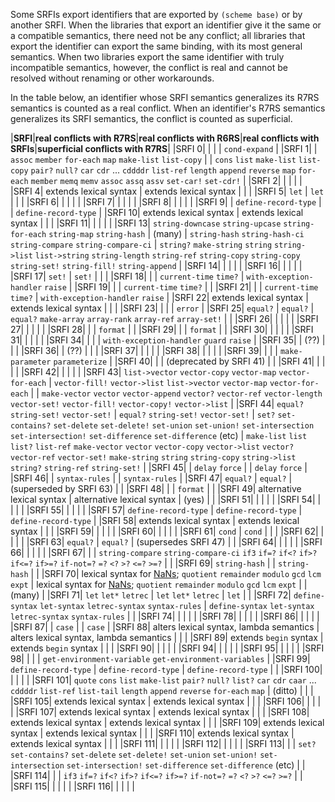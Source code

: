 Some SRFIs export identifiers that are exported by `(scheme base)` or by another SRFI.  When the libraries that export an identifier give it the same or a compatible semantics, there need not be any conflict; all libraries that export the identifier can export the same binding, with its most general semantics.  When two libraries export the same identifier with truly incompatible semantics, however, the conflict is real and cannot be resolved without renaming or other workarounds.

In the table below, an identifier whose SRFI semantics generalizes its R7RS semantics is counted as a real conflict.  When an identifier's R7RS semantics generalizes its SRFI semantics, the conflict is counted as superficial.

|**SRFI**|**real conflicts with R7RS**|**real conflicts with R6RS**|**real conflicts with SRFIs**|**superficial conflicts with R7RS**|
|SRFI 0| | | | `cond-expand` |
|SRFI 1| | `assoc` `member` `for-each` `map` `make-list` `list-copy` | | `cons` `list` `make-list` `list-copy` `pair?` `null?` `car` `cdr` ... `cddddr` `list-ref` `length` `append` `reverse` `map` `for-each` `member` `memq` `memv` `assoc` `assq` `assv` `set-car!` `set-cdr!` |
|SRFI 2| | | | |
|SRFI 4| extends lexical syntax | extends lexical syntax | | |
|SRFI 5| `let` | `let` | | |
|SRFI 6| | | | |
|SRFI 7| | | | |
|SRFI 8| | | | |
|SRFI 9| | `define-record-type` | | `define-record-type` |
|SRFI 10| extends lexical syntax | extends lexical syntax | | |
|SRFI 11| | | | |
|SRFI 13| `string-downcase` `string-upcase` `string-for-each` `string-map` `string-hash` | (many) | `string-hash` `string-hash-ci` `string-compare` `string-compare-ci` | `string?` `make-string` `string` `string->list` `list->string` `string-length` `string-ref` `string-copy` `string-copy` `string-set!` `string-fill!` `string-append` |
|SRFI 14| | | | |
|SRFI 16| | | | |
|SRFI 17| `set!` | `set!` | | |
|SRFI 18| | | `current-time` `time?` | `with-exception-handler` `raise` |
|SRFI 19| | | `current-time` `time?` | |
|SRFI 21| | | `current-time` `time?` | `with-exception-handler` `raise` |
|SRFI 22| extends lexical syntax | extends lexical syntax | | |
|SRFI 23| | | | `error` |
|SRFI 25| `equal?` | `equal?` | `equal?` `make-array` `array-rank` `array-ref` `array-set!` | |
|SRFI 26| | | | |
|SRFI 27| | | | |
|SRFI 28| | | `format` | |
|SRFI 29| | | `format` | |
|SRFI 30| | | | |
|SRFI 31| | | | |
|SRFI 34| | | | `with-exception-handler` `guard` `raise` |
|SRFI 35| | (??) | | |
|SRFI 36| | (??) | | |
|SRFI 37| | | | |
|SRFI 38| | | | |
|SRFI 39| | | | `make-parameter` `parameterize` |
|SRFI 40| | | (deprecated by SRFI 41) | |
|SRFI 41| | | | |
|SRFI 42| | | | |
|SRFI 43| `list->vector` `vector-copy` `vector-map` `vector-for-each` | `vector-fill!` `vector->list` `list->vector` `vector-map` `vector-for-each` | | `make-vector` `vector` `vector-append` `vector?` `vector-ref` `vector-length` `vector-set!` `vector-fill!` `vector-copy!` `vector->list` |
|SRFI 44| `equal?` `string-set!` `vector-set!` | `equal?` `string-set!` `vector-set!` | `set?` `set-contains?` `set-delete` `set-delete!` `set-union` `set-union!` `set-intersection` `set-intersection!` `set-difference` `set-difference` (etc) | `make-list` `list` `list?` `list-ref` `make-vector` `vector` `vector-copy` `vector->list` `vector?` `vector-ref` `vector-set!` `make-string` `string` `string-copy` `string->list` `string?` `string-ref` `string-set!` |
|SRFI 45| | `delay` `force` | | `delay` `force` |
|SRFI 46| | `syntax-rules` | | `syntax-rules` |
|SRFI 47| `equal?` | `equal?` | (superseded by SRFI 63) | |
|SRFI 48| | | `format` | |
|SRFI 49| alternative lexical syntax | alternative lexical syntax | (yes) | |
|SRFI 51| | | | |
|SRFI 54| | | | |
|SRFI 55| | | | |
|SRFI 57| `define-record-type` | `define-record-type` | `define-record-type` |
|SRFI 58| extends lexical syntax | extends lexical syntax | | |
|SRFI 59| | | | |
|SRFI 60| | | | |
|SRFI 61| `cond` | `cond` | | |
|SRFI 62| | | | |
|SRFI 63| `equal?` | `equal?` | (supersedes SRFI 47) | |
|SRFI 64| | | | |
|SRFI 66| | | | |
|SRFI 67| | | `string-compare` `string-compare-ci` `if3` `if=?` `if<?` `if>?` `if<=?` `if>=?` `if-not=?` `=?` `<?` `>?` `<=?` `>=?` | |
|SRFI 69| `string-hash` | | `string-hash` | |
|SRFI 70| lexical syntax for [NaNs](NaNs.md); `quotient` `remainder` `modulo` `gcd` `lcm` `expt` | lexical syntax for [NaNs](NaNs.md); `quotient` `remainder` `modulo`  `gcd` `lcm` `expt` | | (many) |
|SRFI 71| `let` `let*` `letrec` | `let` `let*` `letrec` | `let` | |
|SRFI 72| `define-syntax` `let-syntax` `letrec-syntax` `syntax-rules` | `define-syntax` `let-syntax` `letrec-syntax` `syntax-rules` | |
|SRFI 74| | | | |
|SRFI 78| | | | |
|SRFI 86| | | | |
|SRFI 87| | `case` | | `case` |
|SRFI 88| alters lexical syntax, lambda semantics | alters lexical syntax, lambda semantics | | |
|SRFI 89| extends `begin` syntax | extends `begin` syntax | | |
|SRFI 90| | | | |
|SRFI 94| | | | |
|SRFI 95| | | | |
|SRFI 98| | | | `get-environment-variable` `get-environment-variables` |
|SRFI 99| `define-record-type` | `define-record-type` | `define-record-type` | |
|SRFI 100| | | | |
|SRFI 101| `quote` `cons` `list` `make-list` `pair?` `null?` `list?` `car` `cdr` `caar` ... `cddddr` `list-ref` `list-tail` `length` `append` `reverse` `for-each` `map` | (ditto) | | |
|SRFI 105| extends lexical syntax | extends lexical syntax | | |
|SRFI 106| | | | |
|SRFI 107| extends lexical syntax | extends lexical syntax | | |
|SRFI 108| extends lexical syntax | extends lexical syntax | | |
|SRFI 109| extends lexical syntax | extends lexical syntax | | |
|SRFI 110| extends lexical syntax | extends lexical syntax | | |
|SRFI 111| | | | |
|SRFI 112| | | | |
|SRFI 113| | | `set?` `set-contains?` `set-delete` `set-delete!` `set-union` `set-union!` `set-intersection` `set-intersection!` `set-difference` `set-difference` (etc) | |
|SRFI 114| | | `if3` `if=?` `if<?` `if>?` `if<=?` `if>=?` `if-not=?` `=?` `<?` `>?` `<=?` `>=?` | |
|SRFI 115| | | | |
|SRFI 116| | | | |

